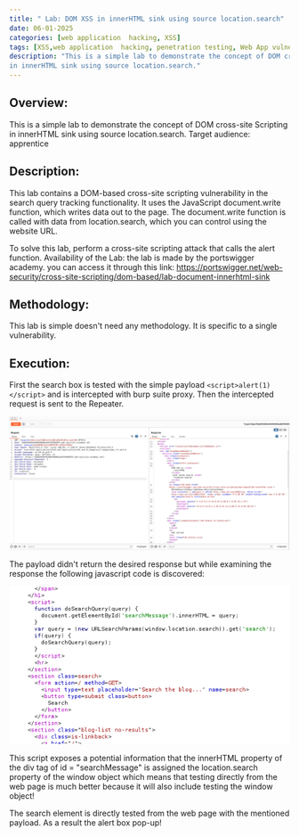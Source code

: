 ```yaml
---
title: " Lab: DOM XSS in innerHTML sink using source location.search"
date: 06-01-2025
categories: [web application  hacking, XSS]
tags: [XSS,web application  hacking, penetration testing, Web App vulnerabilities labs]
description: "This is a simple lab to demonstrate the concept of DOM cross-site Scripting
in innerHTML sink using source location.search."
---
```





## Overview:
This is a simple lab to demonstrate the concept of DOM cross-site Scripting in innerHTML sink using source location.search.
Target audience: apprentice


## Description:

This lab contains a DOM-based cross-site scripting vulnerability in the search query tracking functionality. It uses the JavaScript document.write function, which writes data out to the page. The document.write function is called with data from location.search, which you can control using the website URL.

To solve this lab, perform a cross-site scripting attack that calls the alert function. 
Availability of the Lab:
	the lab is made by the portswigger academy. you can access it through this link:
	https://portswigger.net/web-security/cross-site-scripting/dom-based/lab-document-innerhtml-sink


## Methodology:
This lab is simple doesn't need any methodology. It is specific to a single vulnerability. 


## Execution: 
First the search box is tested with the simple payload `<script>alert(1)</script>` and is intercepted with burp suite proxy.
Then the intercepted request is sent to the Repeater.


![Image](../assets/img/2025-01-06-Portswigger-DOM-XSS/repeater.png)


The payload didn't return the desired response but while examining the response the following javascript code is discovered:


![image](../assets/img/2025-01-06-Portswigger-DOM-XSS/script.png)


This script exposes a potential information that the innerHTML property of the div tag of id = "searchMessage" is assigned the location.search property of the window object which means that testing directly from the web page is much better because it will also include testing the window object!


The search element is directly tested from the web page with the mentioned payload. 
As a result the alert box pop-up!
